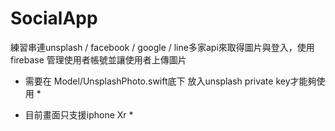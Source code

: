# SocialApp
練習串連unsplash / facebook / google / line多家api來取得圖片與登入，使用 firebase 管理使用者帳號並讓使用者上傳圖片

* 需要在 Model/UnsplashPhoto.swift底下 放入unsplash private key才能夠使用 *

* 目前畫面只支援iphone Xr *
